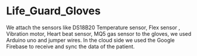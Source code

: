 # Life_Guard_Gloves
We attach the sensors like DS18B20 Temperature sensor, Flex sensor , Vibration motor, Heart beat sensor, MQ5 gas sensor to the gloves, we used Arduino uno and jumper wires. In the cloud side we used the Google Firebase to receive and sync the data of the patient.
